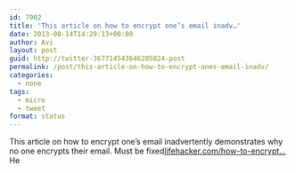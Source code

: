```yaml
---
id: 7902
title: 'This article on how to encrypt one’s email inadv…'
date: 2013-08-14T14:29:13+00:00
author: Avi
layout: post
guid: http://twitter-367714543646285824-post
permalink: /post/this-article-on-how-to-encrypt-ones-email-inadv/
categories:
  - none
tags:
  - micro
  - tweet
format: status
---
```

This article on how to encrypt one’s email inadvertently demonstrates why no one encrypts their email. Must be fixed[lifehacker.com/how-to-encrypt…](http://lifehacker.com/how-to-encrypt-your-email-and-keep-your-conversations-p-1133495744)He